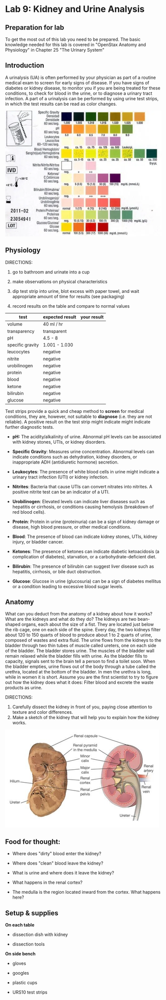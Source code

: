 # Lab 9: Kidney and Urine Analysis

## Preparation for lab

To get the most out of this lab you need to be prepared. The basic knowledge needed for this lab is covered in "OpenStax Anatomy and Physiology" in Chapter 25 "The Urinary System"

## Introduction

A urinalysis (UA) is often performed by your physician as part of a routine medical exam to screen for early signs of disease. If you have signs of diabetes or kidney disease, to monitor you if you are being treated for these conditions, to check for blood in the urine, or to diagnose a urinary tract infection. A part of a urinalysis can be performed by using urine test strips, in which the test results can be read as color changes.



![](.\figures\Urinalysis_s.jpg.webp)

## Physiology


DIRECTIONS:

1. go to bathroom and urinate into a cup

2. make observations on physical characteristics

3. dip test strip into urine, blot excess with paper towel, and wait appropriate amount of time for results (see packaging)

4. record results on the table and compare to normal values 

| test             | expected result | your result |
| ---------------- | --------------- | ----------- |
| volume           | 40 ml / hr      |             |
| transparency     | transparent     |             |
| pH               | 4.5 - 8         |             |
| specific gravity | 1.001 - 1.030   |             |
| leucocytes       | negative        |             |
| nitrite          | negative        |             |
| urobilinogen     | negative        |             |
| protein          | negative        |             |
| blood            | negative        |             |
| ketone           | negative        |             |
| bilirubin        | negative        |             |
| glucose          | negative        |             |

Test strips provide a quick and cheap method to **screen** for medical conditions, they are, however, not suitable to **diagnose** (i.e. they are not reliable). A positive result on the test strip might indicate might indicate further diagnostic tests.

- **pH:** The acidity/alkalinity of urine. Abnormal pH levels can be associated with kidney stones, UTIs, or kidney disorders.
- **Specific Gravity**: Measures urine concentration. Abnormal levels can indicate conditions such as dehydration, kidney disorders, or inappropriate ADH (antidiuretic hormone) secretion.

- **Leukocytes**: The presence of white blood cells in urine might indicate a urinary tract infection (UTI) or kidney infection.
- **Nitrites**: Bacteria that cause UTIs can convert nitrates into nitrites. A positive nitrite test can be an indicator of a UTI.
- **Urobilinogen**: Elevated levels can indicate liver diseases such as hepatitis or cirrhosis, or conditions causing hemolysis (breakdown of red blood cells).
- **Protein**: Protein in urine (proteinuria) can be a sign of kidney damage or disease, high blood pressure, or other medical conditions.
- **Blood**: The presence of blood can indicate kidney stones, UTIs, kidney injury, or bladder cancer.
- **Ketones**: The presence of ketones can indicate diabetic ketoacidosis (a complication of diabetes), starvation, or a carbohydrate-deficient diet.
- **Bilirubin**: The presence of bilirubin can suggest liver disease such as hepatitis, cirrhosis, or bile duct obstruction.
- **Glucose**: Glucose in urine (glucosuria) can be a sign of diabetes mellitus or a condition leading to excessive blood sugar levels.

## Anatomy

What can you deduct from the anatomy of a kidney about how it works? What are the kidneys and what do they do? The kidneys are two bean-shaped organs, each about the size of a fist. They are located just below the rib cage, one on each side of the spine. Every day, the two kidneys filter about 120 to 150 quarts of blood to produce about 1 to 2 quarts of urine, composed of wastes and extra fluid. The urine flows from the kidneys to the bladder through two thin tubes of muscle called ureters, one on each side of the bladder. The bladder stores urine. The muscles of the bladder wall remain relaxed while the bladder fills with urine. As the bladder fills to capacity, signals sent to the brain tell a person to find a toilet soon. When the bladder empties, urine flows out of the body through a tube called the urethra, located at the bottom of the bladder. In men the urethra is long, while in women it is short. Assume you are the first scientist to try to figure out how the kidney does what it does: Filter blood and excrete the waste products as urine.

DIRECTIONS: 

1. Carefully dissect the kidney in front of you, paying close attention to texture and color differences. 
2. Make a sketch of the kidney that will help you to explain how the kidney works.

![](.\figures\kidney.jpg)

## Food for thought:

- Where does "dirty" blood enter the kidney?

- Where does "clean" blood leave the kidney?

- What is urine and where does it leave the kidney?

- What happens in the renal cortex?

- The medulla is the region located inward from the cortex. What happens here?


## Setup & supplies

**On each table**

- dissection dish with kidney

- dissection tools


**On side bench**

- gloves

- googles

- plastic cups

- URS10 test strips


[^1]: The letter O is used in the US, whereas the number 0 is common in Europe.

[^2]: There are about 50 antigens, but anti-D is the most significant one.

